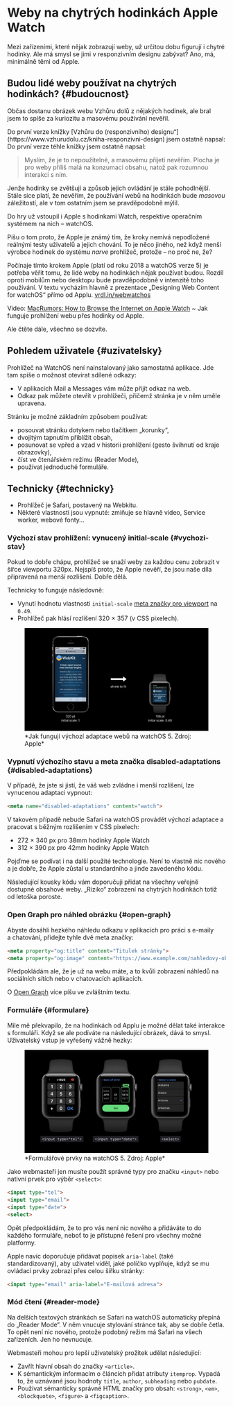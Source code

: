 # Weby na chytrých hodinkách Apple Watch

Mezi zařízeními, které nějak zobrazují weby, už určitou dobu figurují i chytré hodinky. Ale má smysl se jimi v responzivním designu zabývat? Ano, má, minimálně těmi od Apple.

## Budou lidé weby používat na chytrých hodinkách? {#budoucnost}

Občas dostanu obrázek webu Vzhůru dolů z nějakých hodinek, ale bral jsem to spíše za kuriozitu a masovému používání nevěřil.

<div class="web-only" markdown="1">
Do první verze knížky [Vzhůru do (responzivního) designu“](https://www.vzhurudolu.cz/kniha-responzivni-design) jsem ostatně napsal:
</div>

<div class="ebook-only" markdown="1">
Do první verze téhle knížky jsem ostatně napsal:
</div>

> Myslím, že je to nepoužitelné, a masovému přijetí nevěřím. Plocha je pro weby příliš malá na konzumaci obsahu, natož pak rozumnou interakci s ním.

Jenže hodinky se zvětšují a způsob jejich ovládání je stále pohodlnější. Stále sice platí, že nevěřím, že používání webů na hodinkách bude *masovou* záležitostí, ale v tom ostatním jsem se pravděpodobně mýlil.

<!-- AdSnippet -->

Do hry už vstoupil i Apple s hodinkami Watch, respektive operačním systémem na nich – watchOS.

Píšu o tom proto, že Apple je známý tím, že kroky nemívá nepodložené reálnými testy uživatelů a jejich chování. To je něco jiného, než když menší výrobce hodinek do systému *narve* prohlížeč, protože – no proč ne, že?

Počínaje tímto krokem Apple (platí od roku 2018 a watchOS verze 5) je potřeba věřit tomu, že lidé weby na hodinkách nějak používat budou. Rozdíl oproti mobilům nebo desktopu bude pravděpodobně v intenzitě toho používání. V textu vycházím hlavně z prezentace „Designing Web Content for watchOS“ přímo od Applu. [vrdl.in/webwatchos](http://vrdl.in/webwatchos)

<p class="video">
Video: <a href="https://www.youtube.com/watch?v=clATaBexIEc">MacRumors: How to Browse the Internet on Apple Watch</a> ~ Jak funguje prohlížení webu přes hodinky od Apple.
</p>

Ale čtěte dále, všechno se dozvíte.

## Pohledem uživatele {#uzivatelsky}

Prohlížeč na WatchOS není nainstalovaný jako samostatná aplikace. Jde tam spíše o možnost otevírat sdílené odkazy:

- V aplikacích Mail a Messages vám může přijít odkaz na web.
- Odkaz pak můžete otevřít v prohlížeči, přičemž stránka je v něm uměle upravena.

Stránku je možné základním způsobem používat:

- posouvat stránku dotykem nebo tlačítkem „korunky“,
- dvojitým tapnutím přiblížit obsah,
- posunovat se vpřed a vzad v historii prohlížení (gesto švihnutí od kraje obrazovky),
- číst ve čtenářském režimu (Reader Mode),
- používat jednoduché formuláře.

## Technicky {#technicky}

- Prohlížeč je Safari, postavený na Webkitu.
- Některé vlastnosti jsou vypnuté: zmiňuje se hlavně video, Service worker, webové fonty…

### Výchozí stav prohlížení: vynucený initial-scale {#vychozi-stav}

Pokud to dobře chápu, prohlížeč se snaží weby za každou cenu zobrazit v šířce viewportu 320px. Nejspíš proto, že Apple nevěří, že jsou naše díla připravená na menší rozlišení. Dobře dělá.

Technicky to funguje následovně:

- Vynutí hodnotu vlastnosti `initial-scale` [meta značky pro viewport](viewport-meta.md) na `0.49`.
- Prohlížeč pak hlásí rozlišení 320 × 357 (v CSS pixelech).

<figure>
<img src="../dist/images/original/watchos-weby-shrink.jpg" alt="shrink-to-fit na watchos">
<figcaption markdown="1">
*Jak fungují výchozí adaptace webů na watchOS 5. Zdroj: Apple*
</figcaption>
</figure>

### Vypnutí výchozího stavu a meta značka disabled-adaptations {#disabled-adaptations}

V případě, že jste si jistí, že váš web zvládne i menší rozlišení, lze vynucenou adaptaci vypnout:

```html
<meta name="disabled-adaptations" content="watch">
```

V takovém případě nebude Safari na watchOS provádět výchozí adaptace a pracovat s běžným rozlišením v CSS pixelech:

- 272 × 340 px pro 38mm hodinky Apple Watch
- 312 × 390 px pro 42mm hodinky Apple Watch

Pojďme se podívat i na další použité technologie. Není to vlastně nic nového a je dobře, že Apple zůstal u standardního a jinde zavedeného kódu.

<!-- AdSnippet -->

Následující kousky kódu vám doporučuji přidat na všechny veřejně dostupné obsahové weby. „Riziko“ zobrazení na chytrých hodinkách totiž od letoška poroste.

### Open Graph pro náhled obrázku {#open-graph}

Abyste dosáhli hezkého náhledu odkazu v aplikacích pro práci s e-maily a chatování, přidejte tyhle dvě meta značky:

```html
<meta property="og:title" content="Titulek stránky">
<meta property="og:image" content="https://www.example.com/nahledovy-obrazek.jpg">
```

Předpokládám ale, že je už na webu máte, a to kvůli zobrazení náhledů na sociálních sítích nebo v chatovacích aplikacích.

O [Open Graph](meta-open-graph.md) více píšu ve zvláštním textu.

### Formuláře {#formulare}

Mile mě překvapilo, že na hodinkách od Applu je možné dělat také interakce s formuláři. Když se ale podíváte na následující obrázek, dává to smysl. Uživatelský vstup je vyřešený vážně hezky:

<figure>
<img src="../dist/images/original/watchos-weby-forms.jpg" alt="Formuláře na watchos">
<figcaption markdown="1">
*Formulářové prvky na watchOS 5. Zdroj: Apple*
</figcaption>
</figure>

Jako webmasteři jen musíte použít správné typy pro značku `<input>` nebo nativní prvek pro výběr `<select>`:

```html
<input type="tel">
<input type="email">
<input type="date">
<select>
```

Opět předpokládám, že to pro vás není nic nového a přidáváte to do každého formuláře, neboť to je přístupné řešení pro všechny možné platformy.

Apple navíc doporučuje přidávat popisek `aria-label` (také standardizovaný), aby uživatel viděl, jaké políčko vyplňuje, když se mu ovládací prvky zobrazí přes celou šířku stránky:

```html
<input type="email" aria-label="E-mailová adresa">
```

### Mód čtení {#reader-mode}

Na delších textových stránkách se Safari na watchOS automaticky přepíná do „Reader Mode“. V něm vnucuje stylování stránce tak, aby se dobře četla. To opět není nic nového, protože podobný režim má Safari na všech zařízeních. Jen ho nevnucuje.

Webmasteři mohou pro lepší uživatelský prožitek udělat následující:

- Zavřít hlavní obsah do značky `<article>`.
- K sémantickým informacím o článcích přidat atributy `itemprop`. Vypadá to, že uznávané jsou hodnoty `title`, `author`, `subheading` nebo `pubdate`.
- Používat sémanticky správné HTML značky pro obsah: `<strong>`, `<em>`, `<blockquote>`, `<figure>` a `<figcaption>`.

<!-- AdSnippet -->
